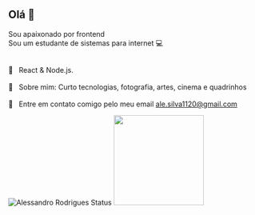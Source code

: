 

## Olá 👋	
Sou apaixonado por frontend	
<br/>Sou um estudante de sistemas para internet :computer:	


 <br/> :purple_heart: &nbsp; React & Node.js.	
 <br/> 💬  &nbsp; Sobre mim: Curto tecnologias, fotografia, artes, cinema e quadrinhos	
 <br/> :email: &nbsp; Entre em contato comigo pelo meu email ale.silva1120@gmail.com	
 
 ![Alessandro Rodrigues Status](https://github-readme-stats.vercel.app/api?username=alessandrordgs&show_icons=true&theme=synthwave)
  <img height="180em" src="https://github-readme-stats.vercel.app/api/top-langs/?username=alessandrordgs&layout=compact&langs_count=16&theme=chartreuse-dark"/>
```
